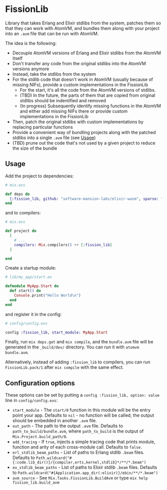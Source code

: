 # FissionLib

Library that takes Erlang and Elixir stdlibs from the system, patches them so that they can work with AtomVM, and bundles them along with your project into an `.avm` file that can be run with AtomVM.

The idea is the following:
- Decouple AtomVM versions of Erlang and Elixir stdlibs from the AtomVM itself
- Don't transfer any code from the original stdlibs into the AtomVM versions anymore
- Instead, take the stdlibs from the system
- For the stdlib code that doesn't work in AtomVM (usually because of missing NIFs),
provide a custom implementations in the FissionLib
  - For the start, it's all the code from the AtomVM versions of stdlibs.
  - (TBD) In the future, the parts of them that are copied from original stdlibs should be
  indentified and removed
  - (In progress) Subsequently identify missing functions in the AtomVM and either add missing
  NIFs there or provide custom implementations in the FissionLib
- Then, patch the original stdlibs with custom implementations by replacing particular functions
- Provide a convenient way of bundling projects along with the patched stdlibs into a single `.avm` file (see [Usage](#usage))
- (TBD) prune out the code that's not used by a given project to reduce the size of the bundle

## Usage

Add the project to dependencies:

```elixir
# mix.exs

def deps do
  {:fission_lib, github: "software-mansion-labs/elixir-wasm", sparse: "fission_lib"}
end
```

and to compilers:

```elixir
# mix.exs

def project do
  [
    # ...
    compilers: Mix.compilers() ++ [:fission_lib]
  ]

end
```

Create a startup module:

```elixir
# lib/my_app/start.ex

defmodule MyApp.Start do
  def start() do
    Console.print("Hello World\n")
  end
end
```

and register it in the config:

```elixir
# config/config.exs

config :fission_lib, start_module: MyApp.Start
```

Finally, run `mix deps.get` and `mix compile`, and the `bundle.avm` file will be generated in the `_build/dev/` directory. You can run it with `atomvm bundle.avm`.

Alternatively, instead of adding `:fission_lib` to compilers, you can run `FissionLib.pack/1` after `mix compile` with the same effect.

## Configuration options

These options can be set by putting a `config :fission_lib, option: value` line in `config/config.exs`:

- `start_module` - The `start/0` function in this module will be the entry point your app. Defaults to `nil` - no function will be called, the output should be embedded in another `.avm` file.
- `out_path` - The path to the output `.avm` file. Defaults to `path_to_build/bundle.avm`, where `path_to_build` is the output of `Mix.Project.build_path/0`.
- `add_tracing` - If `true`, injects a simple tracing code that prints module, function and arity of each cross-module call. Defaults to `false`.
- `erl_stdlib_beam_paths` - List of paths to Erlang stdlib `.beam` files. Defaults to `Path.wildcard("#{:code.lib_dir()}/{compiler,erts,kernel,stdlib}*/**/*.beam")`
- `ex_stdlib_beam_paths` - List of paths to Elixir stdlib `.beam` files. Defaults to `Path.wildcard("#{Application.app_dir(:elixir)}/ebin/**/*.beam")`
- `avm_source` - See `Mix.Tasks.FissionLib.BuildAvm` or type `mix help fission_lib.build_avm`
